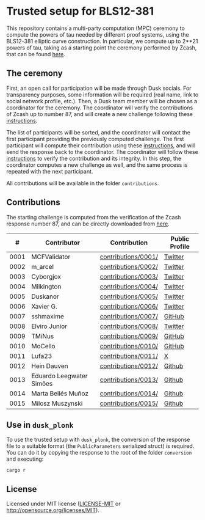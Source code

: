 # Trusted setup for BLS12-381

This repository contains a multi-party computation (MPC) ceremony to compute the powers of tau needed by different proof systems, using the BLS12-381 elliptic curve construction. In particular, we compute up to 2**21 powers of tau, taking as a starting point the ceremony performed by Zcash, that can be found [here](https://github.com/ZcashFoundation/powersoftau-attestations/tree/master).

## The ceremony

First, an open call for participation will be made through Dusk socials. For transparency purposes, some information will be required (real name, link to social network profile, etc.). Then, a Dusk team member will be chosen as a coordinator for the ceremony. The coordinator will verify the contributions of Zcash up to number 87, and will create a new challenge following these [instructions](instructions/VERIFY.md).

The list of participants will be sorted, and the coordinator will contact the first participant providing the previously computed challenge. The first participant will compute their contribution using these [instructions](instructions/CONTRIBUTE.md), and will send the response back to the coordinator. The coordinator will follow these [instructions](instructions/COORDINATOR.md) to verify the contribution and its integrity. In this step, the coordinator computes a new challenge as well, and the same process is repeated with the next participant.

All contributions will be available in the folder `contributions`.


## Contributions

The starting challenge is computed from the verification of the Zcash response number 87, and can be directly downloaded from [here](https://drive.google.com/file/d/1-rrLqAjshpEJaGybl_traBnpAQazWjTs/view?usp=sharing).

| #    | Contributor    | Contribution                                | Public Profile                                           |
| ---- | ----           | ----                                        | ----                                                     |
| 0001 | MCFValidator   | [contributions/0001/](contributions/0001/)  | [Twitter](https://twitter.com/MCFvalidator)              |
| 0002 | m_arcel        | [contributions/0002/](contributions/0002/)  | [Twitter](https://twitter.com/duskdart)                  | 
| 0003 | Cyborgjox      | [contributions/0003/](contributions/0003/)  | [Twitter](https://twitter.com/cyborgjox)                 | 
| 0004 | Milkington     | [contributions/0004/](contributions/0004/)  | [Twitter](https://twitter.com/Paphahghkhan)              | 
| 0005 | Duskanor       | [contributions/0005/](contributions/0005/)  | [Twitter](https://twitter.com/Guv_Duskanor)              | 
| 0006 | Xavier G.      | [contributions/0006/](contributions/0006/)  | [Twitter](https://twitter.com/UserNotAvailableRightNow)  | 
| 0007 | sshmaxime      | [contributions/0007/](contributions/0007/)  | [GitHub](https://github.com/sshmaxime)                   | 
| 0008 | Elviro Junior  | [contributions/0008/](contributions/0008/)  | [Twitter](https://twitter.com/e_viruz)                   |
| 0009 | TMiNus         | [contributions/0009/](contributions/0009/)  | [GitHub](https://github.com/tminus)                      | 
| 0010 | MoCello        | [contributions/0010/](contributions/0010/)  | [GitHub](https://github.com/moCello)                     |
| 0011 | Lufa23         | [contributions/0011/](contributions/0011/)  | [X](https://x.com/LF_Dusk)                               |
| 0012 | Hein Dauven    | [contributions/0012/](contributions/0012/)  | [Github](https://github.com/HDauven)                     | 
| 0013 | Eduardo Leegwater Simões | [contributions/0013/](contributions/0013/)  | [Github](https://github.com/ureeves)           | 
| 0014 | Marta Bellés Muñoz | [contributions/0014/](contributions/0014/)  | [Github](https://github.com/marta-belles)           | 
| 0015 | Milosz Muszynski | [contributions/0015/](contributions/0015/)  | [Github](https://github.com/miloszm)           | 

## Use in `dusk_plonk`

To use the trusted setup with `dusk_plonk`, the conversion of the response file to a suitable format (the `PublicParameters` serialized struct) is required. You can do it by copying the response to the root of the folder `conversion` and executing:

```
cargo r
```

## License

Licensed under MIT license ([LICENSE-MIT](LICENSE) or http://opensource.org/licenses/MIT).
